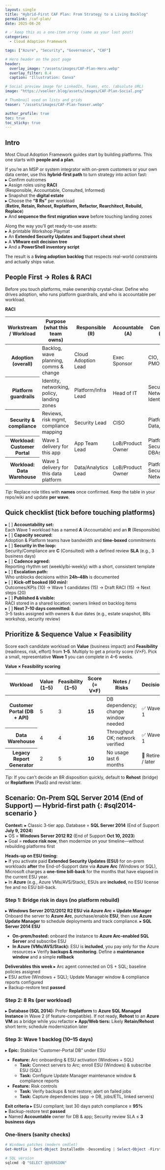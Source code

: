 ```yaml
---
layout: single
title: "Hybrid-First CAF Plan: From Strategy to a Living Backlog"
permalink: /caf-plan/
date: 2025-08-20

# ✅ keep this as a one-item array (same as your last post)
categories:
  - Cloud Adaption Framework

tags: ["Azure", "Security", "Governance", "CAF"]

# Hero header on the post page
header:
  overlay_image: "/assets/images/CAF-Plan-Hero.webp"
  overlay_filter: 0.4
  caption: "Illustration: Canva"

# Social preview image for LinkedIn, Teams, etc. (absolute URL)
image: "https://voelker.blog/assets/images/CAF-Plan-Social.png"

# Thumbnail used on lists and grids
teaser: "/assets/images/CAF-Plan-Teaser.webp"

author_profile: true
toc: true
toc_sticky: true
---
```


## Intro

Most Cloud Adoption Framework guides start by building platforms. This one starts with **people and a plan**. 

If you’re an MSP or system integrator with on-prem customers or your own data center, use this **hybrid-first path** to turn strategy into action fast:<br>
▸ Confirm outcomes<br>
▸ Assign roles using **RACI**<br>
(Responsible, Accountable, Consulted, Informed)<br>
▸ Snapshot the **digital estate**<br>
▸ Choose the **“8 Rs”** per workload<br>
(**Retire, Retain, Rehost, Replatform, Refactor, Rearchitect, Rebuild, Replace**)<br>
▸ And **sequence the first migration wave** before touching landing zones<br>

Along the way you’ll get ready-to-use assets:<br>
▸ A printable Workshop Playmat<br>
▸ An **Extended Security Updates and Support cheat sheet**<br>
▸ A **VMware exit decision tree**<br>
▸ And a **PowerShell inventory script**

The result is a **living adoption backlog** that respects real-world constraints and actually ships value.

## People First → Roles & RACI

Before you touch platforms, make ownership crystal-clear. Define who drives adoption, who runs platform guardrails, and who is accountable per workload.

**RACI**
<table class="table table--raci">
    <thead>
    <tr>
      <th scope="col">Workstream / Workload</th>
      <th scope="col">Purpose (what this team owns)</th>
      <th scope="col">Responsible (R)</th>
      <th scope="col">Accountable (A)</th>
      <th scope="col">Consulted (C)</th>
      <th scope="col">Informed (I)</th>
    </tr>
  </thead>
  <tbody>
    <tr>
      <th scope="row">Adoption (overall)</th>
      <td>Backlog, wave planning, comms &amp; change</td>
      <td>Cloud Adoption Lead</td>
      <td>Exec Sponsor</td>
      <td>CIO, CISO, PMO</td>
      <td>Helpdesk, Finance</td>
    </tr>
    <tr>
      <th scope="row">Platform guardrails</th>
      <td>Identity, networking, policy, landing zones</td>
      <td>Platform/Infra Lead</td>
      <td>Head of IT</td>
      <td>Security, Networking, Identity</td>
      <td>App Owners</td>
    </tr>
    <tr>
      <th scope="row">Security &amp; compliance</th>
      <td>Reviews, risk mgmt, compliance mapping</td>
      <td>Security Lead</td>
      <td>CISO</td>
      <td>Platform, Data, Legal</td>
      <td>Exec Sponsor, PMO</td>
    </tr>
    <tr>
      <th scope="row"><strong>Workload: Customer Portal</strong></th>
      <td>Wave 1 delivery for this app</td>
      <td>App Team Lead</td>
      <td>LoB/Product Owner</td>
      <td>Platform, Security, DBAs</td>
      <td>Support, PMO</td>
    </tr>
    <tr>
      <th scope="row"><strong>Workload: Data Warehouse</strong></th>
      <td>Wave 1 delivery for this data platform</td>
      <td>Data/Analytics Lead</td>
      <td>LoB/Product Owner</td>
      <td>Platform, Security, Networking</td>
      <td>Support, PMO</td>
    </tr>
  </tbody>
</table>

<p><em>Tip:</em> Replace role titles with <strong>names</strong> once confirmed. Keep the table in your repo/wiki and update <strong>per wave</strong>.</p>


## Quick checklist (tick before touching platforms)<br>
▸ [ ] **Accountability set:** <br>
Each Wave 1 workload has a named **A** (Accountable) and an **R** (Responsible)<br>
▸ [ ] **Capacity secured:** <br>
Adoption & Platform teams have bandwidth and **time-boxed** commitments<br>
▸ [ ] **Security in the loop:** <br>
Security/Compliance are **C** (Consulted) with a defined review **SLA** (e.g., 3 business days)<br>
▸ [ ] **Cadence agreed:** <br>
Reporting rhythm set (weekly/bi-weekly) with a short, consistent template<br>
▸ [ ] **Escalation path:** <br>
Who unblocks decisions within **24h–48h** is documented<br>
▸ [ ] **Kick-off booked (60 min):** <br>
Outcomes/KPIs (10) → Wave 1 candidates (15) → Draft RACI (15) → Next steps (20)<br>
▸ [ ] **Published & visible:** <br>
RACI stored in a shared location; owners linked on backlog items<br>
▸ [ ] **Next 7–10 days committed:** <br>
3–5 tasks assigned with owners & due dates (e.g., estate snapshot, 8Rs workshop, security review)<br>

<!-- Place this block right BEFORE the SQL 2014 scenario section -->

<h2 id="prioritization">Prioritize &amp; Sequence Value × Feasibility</h2>
<p>
  Score each candidate workload on <strong>Value</strong> (business impact) and <strong>Feasibility</strong>
  (readiness, risk, effort) from <strong>1–5</strong>. Multiply to get a priority score (<em>V×F</em>).
  Pick a small, representative <strong>Wave 1</strong> you can complete in 4–6 weeks.
</p>

**Value × Feasibility scoring**
<table class="table table--vxf">
  <thead>
    <tr>
      <th scope="col">Workload</th>
      <th scope="col">Value (1–5)</th>
      <th scope="col">Feasibility (1–5)</th>
      <th scope="col">Score (= V×F)</th>
      <th scope="col">Notes / Risks</th>
      <th scope="col">Decision</th>
    </tr>
  </thead>
  <tbody>
    <tr>
      <th scope="row">Customer Portal (DB + API)</th>
      <td>5</td>
      <td>3</td>
      <td><strong>15</strong></td>
      <td>DB dependency; change window needed</td>
      <td>✅ Wave 1</td>
    </tr>
    <tr>
      <th scope="row">Data Warehouse</th>
      <td>4</td>
      <td>4</td>
      <td><strong>16</strong></td>
      <td>Throughput OK; network verified</td>
      <td>✅ Wave 1</td>
    </tr>
    <tr>
      <th scope="row">Legacy Report Generator</th>
      <td>2</td>
      <td>5</td>
      <td><strong>10</strong></td>
      <td>No usage last 6 months</td>
      <td>🔸 Retire / later</td>
    </tr>
  </tbody>
</table>

<p>
  <em>Tip:</em> If you can’t decide an 8R disposition quickly, default to
  <strong>Rehost</strong> (bridge) or <strong>Replatform</strong> (PaaS) and revisit later.
</p>

## Scenario: On-Prem SQL Server 2014 (End of Support) — Hybrid-first path {: #sql2014-scenario }

**Context:** 
▸ Classic 3-tier app. Database = **SQL Server 2014** (End of Support **July 9, 2024**)<br> 
▸ OS = **Windows Server 2012 R2** (End of Support **Oct 10, 2023**)<br>
▸ Goal = **reduce risk now**, then modernize on your timeline—without rebuilding platforms first

**Heads-up on ESU timing:**  
▸ If you activate paid **Extended Security Updates (ESU)** for on-prem workloads **after** the End-of-Support date via **Azure Arc** (Windows or SQL), Microsoft charges a **one-time bill-back** for the months that have elapsed in the current ESU year.  
▸ In **Azure** (e.g., Azure VMs/AVS/Stack), ESUs are **included**, no ESU license fee and no ESU bill-back.

### Step 1: Bridge risk in days (no platform rebuild)
▸ **Windows Server 2012/2012 R2 ESU via Azure Arc + Update Manager**<br>
Onboard the server to **Azure Arc**, purchase/enable **ESU**, then use **Azure Update Manager** to schedule deployments and track compliance.
▸ **SQL Server 2014 ESU**<br>
  - **On-prem/hosted:** onboard the instance to **Azure Arc-enabled SQL Server** and subscribe ESU 
  - **In Azure (VMs/AVS/Stack):** ESU is **included**, you pay only for the Azure resources
▸ Verify **backups & monitoring**. Define a **maintenance window** and a simple **rollback**

**Deliverables this week**
▸ Arc agent connected on OS + SQL; baseline policies assigned  
▸ ESU active (Windows + SQL); Update Manager window & compliance reports configured  
▸ Backup-restore test **passed**

### Step 2: 8 Rs (per workload)
▸ **Database (SQL 2014):** Prefer **Replatform** to **Azure SQL Managed Instance** in Wave 2 (if feature-compatible). If not ready, **Rehost** to an **Azure VM** as a bridge while you refactor
▸ **App/Web tiers:** Likely **Retain/Rehost** short term; schedule modernization later

### Step 3: Wave 1 backlog (10–15 days)
▸ **Epic:** Stabilize “Customer-Portal DB” under ESU  
  - **Feature:** Arc onboarding & ESU activation (Windows + SQL)  
    - **Task:** Connect servers to Arc; enroll ESU (Windows) & subscribe ESU (SQL)  
    - **Task:** Configure Update Manager maintenance window & compliance reports  
  - **Feature:** Risk controls  
    - **Task:** Verify backups & test restore; alert on failed jobs  
    - **Task:** Capture dependencies (app → DB, jobs/ETL, linked servers)

**Exit criteria**
▸ ESU compliant; last 30 days patch compliance ≥ **95%**  
▸ Backup-restore test **passed**  
▸ Named **Accountable** owner for DB & app; Security review SLA ≤ **3 business days**

### One-liners (sanity checks)
```powershell
# Windows patches (modern cmdlet)
Get-HotFix | Sort-Object InstalledOn -Descending | Select-Object -First 10

# SQL version
sqlcmd -Q "SELECT @@VERSION"
